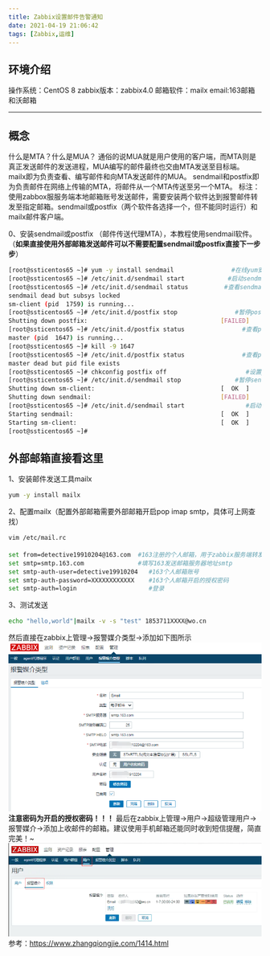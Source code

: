 ```yaml
---
title: Zabbix设置邮件告警通知
date: 2021-04-19 21:06:42
tags: [Zabbix,运维]
---
```


## 环境介绍
操作系统：CentOS 8
zabbix版本：zabbix4.0
邮箱软件：mailx
email:163邮箱和沃邮箱

---

## 概念
<!--more-->
什么是MTA？什么是MUA？
通俗的说MUA就是用户使用的客户端，而MTA则是真正发送邮件的发送进程，MUA编写的邮件最终也交由MTA发送至目标端。
mailx即为负责查看、编写邮件和向MTA发送邮件的MUA。
sendmail和postfix即为负责邮件在网络上传输的MTA，将邮件从一个MTA传送至另一个MTA。
标注：使用zabbox服服务端本地邮箱账号发送邮件，需要安装两个软件达到报警邮件转发至指定邮箱。sendmail或postfix（两个软件各选择一个，但不能同时运行）和mailx邮件客户端。

0、安装sendmail或postfix （邮件传送代理MTA），本教程使用sendmail软件。（**如果直接使用外部邮箱发送邮件可以不需要配置sendmail或postfix直接下一步步**）
```bash
[root@ssticentos65 ~]# yum -y install sendmail                #在线yum安装sendmail
[root@ssticentos65 ~]# /etc/init.d/sendmail start            #启动sendmail服务
[root@ssticentos65 ~]# /etc/init.d/sendmail status          #查看sendmail启动情况
sendmail dead but subsys locked                                          #sendmail进程锁住，原因是postfix服务启动导致sendmail服务进程锁住，需要关闭postfix服务。
sm-client (pid  1759) is running...
[root@ssticentos65 ~]# /etc/init.d/postfix stop                #暂停postfix服务提示失败，原因是postfix进程正在使用，需要使用kill命令杀掉postfix进程
Shutting down postfix:                                     [FAILED]
[root@ssticentos65 ~]# /etc/init.d/postfix status                #查看postfix服务可以查看到进程号
master (pid  1647) is running...
[root@ssticentos65 ~]# kill -9 1647                                     #杀掉postfix服务进程号
[root@ssticentos65 ~]# /etc/init.d/postfix status                #查看postfix状态
master dead but pid file exists
[root@ssticentos65 ~]# chkconfig postfix off                      #设置postfix开机不启动
[root@ssticentos65 ~]# /etc/init.d/sendmail stop               #暂停sendmail服务
Shutting down sm-client:                                   [  OK  ]
Shutting down sendmail:                                    [FAILED]
[root@ssticentos65 ~]# /etc/init.d/sendmail start                 #启动sendmail服务
Starting sendmail:                                         [  OK  ]
Starting sm-client:                                        [  OK  ]
[root@ssticentos65 ~]#
```

## 外部邮箱直接看这里
1、安装邮件发送工具mailx
```bash
yum -y install mailx
```
2、配置mailx（配置外部邮箱需要外部邮箱开启pop imap smtp，具体可上网查找）
```bash
vim /etc/mail.rc

set from=detective19910204@163.com  #163注册的个人邮箱，用于zabbix服务端转发邮件到指定邮箱
set smtp=smtp.163.com				#填写163发送邮箱服务器地址smtp
set smtp-auth-user=detective19910204   #163个人邮箱账号
set smtp-auth-password=XXXXXXXXXXXX    #163个人邮箱开启的授权密码
set smtp-auth=login                    #登录
```
3、测试发送
```bash
echo "hello,world"|mailx -v -s "test" 1853711XXXX@wo.cn
```
然后直接在zabbix上管理→报警媒介类型→添加如下图所示
![图片](/assets/img/article_7/1.png "发送用邮箱")
**注意密码为开启的授权密码！！！**
最后在zabbix上管理→用户→超级管理用户→报警媒介→添加上收邮件的邮箱。建议使用手机邮箱还能同时收到短信提醒，简直完美！~
![图片](/assets/img/article_7/2.png "接收用邮箱")
参考：https://www.zhangqiongjie.com/1414.html